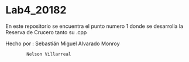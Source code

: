 # Lab4_20182

En este repositorio se encuentra el punto numero 1 donde se desarrolla la Reserva de Crucero tanto su .cpp

Hecho por : Sebastián Miguel Alvarado Monroy
            
            Nelson Villarreal 
